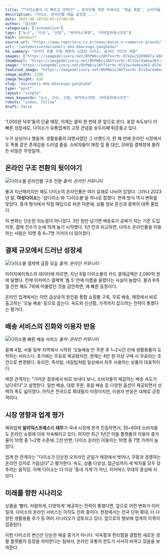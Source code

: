 ```yaml
---
title: "“다이소몰이 더 빠르고 강하다” … 온라인몰 개편 속에서도 ‘매출 폭발’, 소비자들 ‘우르르’"
description: "다이소, 온라인몰 매출 급성장 ..."
date: 2025-08-10T10:03:17+09:00
author: "윤신애"
categories: ["automotive"]
tags: ["뉴스", "이슈", "산업", "퀵커머스혁명", "리테일파워시프트"]
hash: b8ee6a77
source_url: "https://www.reportera.co.kr/news/daiso-e-commerce-growth/"
url: "/automotive/daisomoli-deo-bbareugo-ganghada/"
h5_summary: "온라인 유통 지형 재편의 신호탄 다이소, 숨겨진 거인의 귀환"
images: ["https://imagedelivery.net/BhPWbivJAhTvor9c-8lV2w/5269887a-6bb0-4aaa-c193-500c98a2ba00/public", "https://imagedelivery.net/BhPWbivJAhTvor9c-8lV2w/4a0ea363-d57d-4e06-4f60-b07cee4bcc00/public", "https://imagedelivery.net/BhPWbivJAhTvor9c-8lV2w/c9fad3fa-fe63-4bea-9c8f-6efaf0a2b000/public", "https://imagedelivery.net/BhPWbivJAhTvor9c-8lV2w/097b6285-64d6-4a07-5876-a12cd02a5f00/public"]
thumbnail: "https://imagedelivery.net/BhPWbivJAhTvor9c-8lV2w/4a0ea363-d57d-4e06-4f60-b07cee4bcc00/public"
image: "https://imagedelivery.net/BhPWbivJAhTvor9c-8lV2w/4a0ea363-d57d-4e06-4f60-b07cee4bcc00/public"
featured_image: "https://imagedelivery.net/BhPWbivJAhTvor9c-8lV2w/4a0ea363-d57d-4e06-4f60-b07cee4bcc00/public"
image_width: 1200
image_height: 630
slug: "daisomoli-deo-bbareugo-ganghada"
type: "post"
layout: "single"
news_keywords: "뉴스, 이슈, 산업, 퀵커머스혁명, 리테일파워시프트"
robots: "index, follow"
draft: false
---
```


‘1,000원 덕후’들의 단골 매장, 이제는 클릭 한 번에 문 앞으로 온다. 포장 속도보다 더 빠른 성장세로, 다이소가 유통업계의 고정 관념을 송두리째 뒤흔들고 있다. 

누가 상상이나 했을까. 생활용품의 대명사였던 그 브랜드가, 한 해 만에 온라인 시장에서도 폭풍 같은 존재감을 드러낼 줄을. 소비자들이 매장 앞 줄 대신, 모바일 결제창에 몰려든 비밀은 무엇일까.

## 온라인 구조 전환의 뒷이야기

![다이소몰 온라인몰 구조 전환](https://imagedelivery.net/BhPWbivJAhTvor9c-8lV2w/5269887a-6bb0-4aaa-c193-500c98a2ba00/public)
*출처: 온라인 커뮤니티*


불과 지난해까지만 해도 다이소의 온라인몰은 여러 갈래로 나뉘어 있었다. 그러나 2023년 말, **아성다이소**는 '샵다이소'와 '다이소몰'을 하나로 합쳤다. 판매 방식 역시 변화를 맞았다. 중개 형식에서 직접 매입으로 바꾼 덕분에, 상품 정보 혼선과 중복이 대폭 줄었다. 

이 변화는 단순한 리뉴얼이 아니었다. 3만 원만 넘기면 배송료가 공짜가 되는 기준 도입 이후, 결제 건수가 눈에 띄게 늘기 시작했다. 1년 전과 비교하면, 다이소 온라인몰을 이용하는 사람은 10명 중 6~7명 가까이 더 많아졌다.

## 결제 규모에서 드러난 성장세

![다이소몰 결제액 급증 모습](https://imagedelivery.net/BhPWbivJAhTvor9c-8lV2w/097b6285-64d6-4a07-5876-a12cd02a5f00/public)
*출처: 온라인 커뮤니티*


아이지에이웍스의 데이터에 따르면, 지난 6월 다이소몰의 카드 결제금액은 2,080억 원에 달했다. 전체 이커머스 결제액 ‘톱 5’ 안에 이름을 올렸다는 사실이 놀랍다. 불과 6개월 전만 해도 7위에 머물렀던 것을 감안하면, 꽤 빠른 등정이다.

온라인 업계에서는 이런 급상승의 원인을 통합 쇼핑몰 구축, 무료 배송, 매장에서 바로 출고하는 '오늘 배송' 등으로 꼽는다. 속도와 신선함, 가격까지 잡으려는 전략이 통했다는 평가다.

## 배송 서비스의 진화와 이용자 반응

![다이소몰 빠른 배송 서비스](https://imagedelivery.net/BhPWbivJAhTvor9c-8lV2w/c9fad3fa-fe63-4bea-9c8f-6efaf0a2b000/public)
*출처: 온라인 커뮤니티*


올해 4월, 서울 일부 지역에서 시작된 ‘오늘배송’은 주문 후 1~2시간 만에 생활용품이 도착하는 서비스다. 초기에는 무료로 제공됐지만, 현재는 4만 원 이상 구매 시 무료라는 조건으로 변경됐다. 유리잔, 즉석밥, 네일팁처럼 일상에서 자주 사용하는 상품이 대표적이다.

매장 관계자는 "가까운 점포에서 바로 보내다 보니, 소비자들이 체감하는 배송 속도가 남다르다"고 설명한다. 일반 배송, 대량 주문, 휴일 배송 등 다양한 옵션이 제공되면서 선택의 폭도 넓어졌다. 아직은 전국으로 확대될지 미정이지만, 이용자 반응은 대체로 긍정적이다.

## 시장 영향과 업계 평가

해외업체 **알리익스프레스**와 **테무**가 국내 시장에 본격 진출하면서, 35~60대 소비자들도 온라인 쇼핑에 더욱 익숙해지고 있다. 하지만 최근 1년간 이들 플랫폼의 이용자 증가율이 10명 중 1~2명 수준에 그친 반면, 다이소 온라인 이용자는 10명 중 7명 가까이 늘었다.

업계 한 관계자는 "다이소가 단순한 오프라인 균일가 매장에서 벗어나, 쿠팡과 경쟁하는 온라인 강자로 거듭났다"고 평가한다. 속도, 상품 다양성, 접근성까지 세 박자를 모두 갖추려는 움직임. 이제 다이소는 더 이상 '동네 가게'가 아닌, 이커머스 무대의 중심에 서 있다.

## 미래를 향한 시나리오

상품을 ‘빨리, 저렴하게, 다양하게’ 제공하는 전략이 통했다면, 앞으로 어떤 변화가 이어질까. 다이소의 온라인 서비스는 아직도 진화 중이다. 현장에서는 전국 단위 확대, 더 다양한 생활용품 추가 등 여러 시나리오가 검토되고 있다. 앞으로의 행보에 업계의 이목이 집중된다.

이번 다이소의 변신은 단순한 매출 증가가 아니다. 익숙함과 편리함을 결합한 새로운 생활 플랫폼의 등장을 의미한다는 점에서, 온라인 유통의 판도가 서서히 바뀌고 있음을 보여준다.
